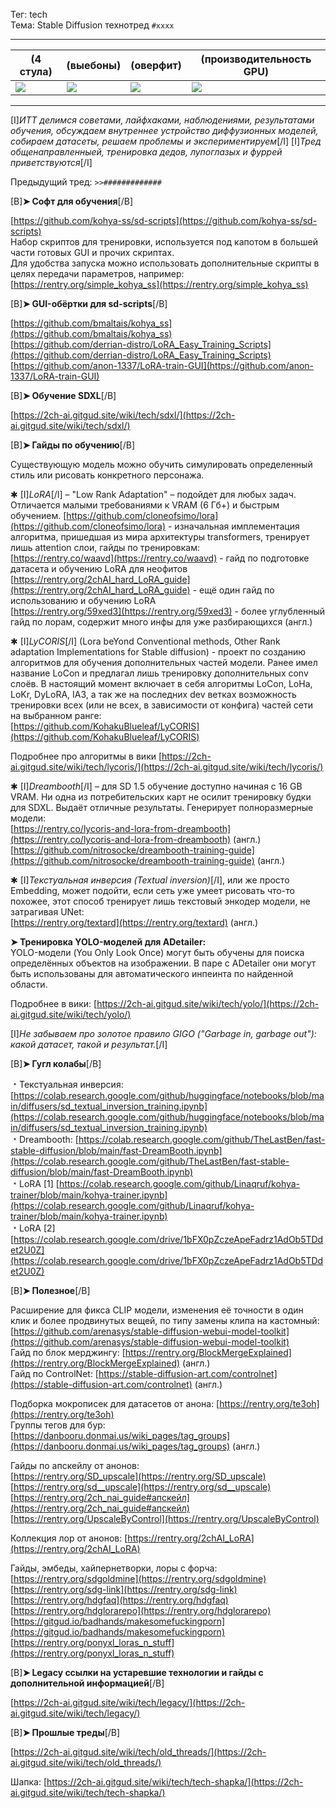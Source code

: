 Тег: tech  
Тема: Stable Diffusion технотред `#xxxx`

***

(4 стула) | (выебоны) | (оверфит) | (производительность GPU)
------ | ------ | ------ | ------
[![](https://i.imgur.com/oYvIzol.png)](https://i.imgur.com/oYvIzol.png)  | [![](https://i.imgur.com/7zWzj10.png)](https://i.imgur.com/7zWzj10.png) | [![](https://i.imgur.com/Wo0tLKc.png)](https://i.imgur.com/Wo0tLKc.png) | [![](https://i.imgur.com/G7cZOKZ.png)](https://i.imgur.com/G7cZOKZ.png)

***

[I]*ИТТ делимся советами, лайфхаками, наблюдениями, результатами обучения, обсуждаем внутреннее устройство диффузионных моделей, собираем датасеты, решаем проблемы и экспериментируем*[/I]
[I]*Тред общенаправленныей, тренировка дедов, лупоглазых и фуррей приветствуются*[/I]

Предыдущий тред: `>>#############`

[B]**➤ Софт для обучения**[/B]

[https://github.com/kohya-ss/sd-scripts](https://github.com/kohya-ss/sd-scripts)  
Набор скриптов для тренировки, используется под капотом в большей части готовых GUI и прочих скриптах.  
Для удобства запуска можно использовать дополнительные скрипты в целях передачи параметров, например: [https://rentry.org/simple_kohya_ss](https://rentry.org/simple_kohya_ss)

[B]**➤ GUI-обёртки для sd-scripts**[/B]

[https://github.com/bmaltais/kohya_ss](https://github.com/bmaltais/kohya_ss)  
[https://github.com/derrian-distro/LoRA_Easy_Training_Scripts](https://github.com/derrian-distro/LoRA_Easy_Training_Scripts)  
[https://github.com/anon-1337/LoRA-train-GUI](https://github.com/anon-1337/LoRA-train-GUI)  

[B]**➤ Обучение SDXL**[/B]

[https://2ch-ai.gitgud.site/wiki/tech/sdxl/](https://2ch-ai.gitgud.site/wiki/tech/sdxl/)

[B]**➤ Гайды по обучению**[/B]

Существующую модель можно обучить симулировать определенный стиль или рисовать конкретного персонажа.

✱ [I]*LoRA*[/I] – "Low Rank Adaptation" – подойдет для любых задач. Отличается малыми требованиями к VRAM (6 Гб+) и быстрым обучением. [https://github.com/cloneofsimo/lora](https://github.com/cloneofsimo/lora) - изначальная имплементация алгоритма, пришедшая из мира архитектуры transformers, тренирует лишь attention слои, гайды по тренировкам:  
[https://rentry.co/waavd](https://rentry.co/waavd) - гайд по подготовке датасета и обучению LoRA для неофитов  
[https://rentry.org/2chAI_hard_LoRA_guide](https://rentry.org/2chAI_hard_LoRA_guide) - ещё один гайд по использованию и обучению LoRA  
[https://rentry.org/59xed3](https://rentry.org/59xed3) - более углубленный гайд по лорам, содержит много инфы для уже разбирающихся (англ.)

✱ [I]*LyCORIS*[/I] (Lora beYond Conventional methods, Other Rank adaptation Implementations for Stable diffusion) - проект по созданию алгоритмов для обучения дополнительных частей модели. Ранее имел название LoCon и предлагал лишь тренировку дополнительных conv слоёв. В настоящий момент включает в себя алгоритмы LoCon, LoHa, LoKr, DyLoRA, IA3, а так же на последних dev ветках возможность тренировки всех (или не всех, в зависимости от конфига) частей сети на выбранном ранге:  
[https://github.com/KohakuBlueleaf/LyCORIS](https://github.com/KohakuBlueleaf/LyCORIS)

Подробнее про алгоритмы в вики [https://2ch-ai.gitgud.site/wiki/tech/lycoris/](https://2ch-ai.gitgud.site/wiki/tech/lycoris/)

✱ [I]*Dreambooth*[/I] – для SD 1.5 обучение доступно начиная с 16 GB VRAM. Ни одна из потребительских карт не осилит тренировку будки для SDXL. Выдаёт отличные результаты. Генерирует полноразмерные модели:  
[https://rentry.co/lycoris-and-lora-from-dreambooth](https://rentry.co/lycoris-and-lora-from-dreambooth) (англ.)  
[https://github.com/nitrosocke/dreambooth-training-guide](https://github.com/nitrosocke/dreambooth-training-guide) (англ.)

✱ [I]*Текстуальная инверсия (Textual inversion)*[/I], или же просто Embedding, может подойти, если сеть уже умеет рисовать что-то похожее, этот способ тренирует лишь текстовый энкодер модели, не затрагивая UNet:  
[https://rentry.org/textard](https://rentry.org/textard) (англ.)

**➤ Тренировка YOLO-моделей для ADetailer:**  
YOLO-модели (You Only Look Once) могут быть обучены для поиска определённых объектов на изображении. В паре с ADetailer они могут быть использованы для автоматического инпеинта по найденной области.

Подробнее в вики: [https://2ch-ai.gitgud.site/wiki/tech/yolo/](https://2ch-ai.gitgud.site/wiki/tech/yolo/)

[I]*Не забываем про золотое правило GIGO ("Garbage in, garbage out"): какой датасет, такой и результат.*[/I]

[B]**➤ Гугл колабы**[/B]

﹡Текстуальная инверсия: [https://colab.research.google.com/github/huggingface/notebooks/blob/main/diffusers/sd_textual_inversion_training.ipynb](https://colab.research.google.com/github/huggingface/notebooks/blob/main/diffusers/sd_textual_inversion_training.ipynb)  
﹡Dreambooth: [https://colab.research.google.com/github/TheLastBen/fast-stable-diffusion/blob/main/fast-DreamBooth.ipynb](https://colab.research.google.com/github/TheLastBen/fast-stable-diffusion/blob/main/fast-DreamBooth.ipynb)  
﹡LoRA  [1] [https://colab.research.google.com/github/Linaqruf/kohya-trainer/blob/main/kohya-trainer.ipynb](https://colab.research.google.com/github/Linaqruf/kohya-trainer/blob/main/kohya-trainer.ipynb)  
﹡LoRA  [2] [https://colab.research.google.com/drive/1bFX0pZczeApeFadrz1AdOb5TDdet2U0Z](https://colab.research.google.com/drive/1bFX0pZczeApeFadrz1AdOb5TDdet2U0Z)

[B]**➤ Полезное**[/B]

Расширение для фикса CLIP модели, изменения её точности в один клик и более продвинутых вещей, по типу замены клипа на кастомный: [https://github.com/arenasys/stable-diffusion-webui-model-toolkit](https://github.com/arenasys/stable-diffusion-webui-model-toolkit)  
Гайд по блок мерджингу: [https://rentry.org/BlockMergeExplained](https://rentry.org/BlockMergeExplained) (англ.)  
Гайд по ControlNet: [https://stable-diffusion-art.com/controlnet](https://stable-diffusion-art.com/controlnet) (англ.)

Подборка мокрописек для датасетов от анона: [https://rentry.org/te3oh](https://rentry.org/te3oh)  
Группы тегов для бур: [https://danbooru.donmai.us/wiki_pages/tag_groups](https://danbooru.donmai.us/wiki_pages/tag_groups) (англ.)

Гайды по апскейлу от анонов:  
[https://rentry.org/SD_upscale](https://rentry.org/SD_upscale)  
[https://rentry.org/sd__upscale](https://rentry.org/sd__upscale)  
[https://rentry.org/2ch_nai_guide#апскейл](https://rentry.org/2ch_nai_guide#апскейл)  
[https://rentry.org/UpscaleByControl](https://rentry.org/UpscaleByControl)

Коллекция лор от анонов: [https://rentry.org/2chAI_LoRA](https://rentry.org/2chAI_LoRA)

Гайды, эмбеды, хайпернетворки, лоры с форча:  
[https://rentry.org/sdgoldmine](https://rentry.org/sdgoldmine)  
[https://rentry.org/sdg-link](https://rentry.org/sdg-link)  
[https://rentry.org/hdgfaq](https://rentry.org/hdgfaq)  
[https://rentry.org/hdglorarepo](https://rentry.org/hdglorarepo)  
[https://gitgud.io/badhands/makesomefuckingporn](https://gitgud.io/badhands/makesomefuckingporn)  
[https://rentry.org/ponyxl_loras_n_stuff](https://rentry.org/ponyxl_loras_n_stuff)  

[B]**➤ Legacy ссылки на устаревшие технологии и гайды с дополнительной информацией**[/B]

[https://2ch-ai.gitgud.site/wiki/tech/legacy/](https://2ch-ai.gitgud.site/wiki/tech/legacy/)

[B]**➤ Прошлые треды**[/B]

[https://2ch-ai.gitgud.site/wiki/tech/old_threads/](https://2ch-ai.gitgud.site/wiki/tech/old_threads/)


Шапка: [https://2ch-ai.gitgud.site/wiki/tech/tech-shapka/](https://2ch-ai.gitgud.site/wiki/tech/tech-shapka/)
